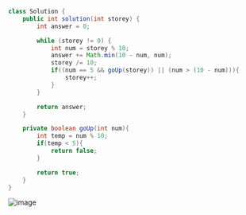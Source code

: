 ```java
class Solution {
    public int solution(int storey) {
        int answer = 0;

        while (storey != 0) {
            int num = storey % 10;
            answer += Math.min(10 - num, num);
            storey /= 10;
            if((num == 5 && goUp(storey)) || (num > (10 - num))){
                storey++;
            }
        }

        return answer;
    }

    private boolean goUp(int num){
        int temp = num % 10;
        if(temp < 5){
            return false;
        }

        return true;
    }
}
```
![image](https://github.com/koreaIT-study/programmers/assets/92290312/4ed11697-3fe2-4c6d-8162-dcd88757c97a)
